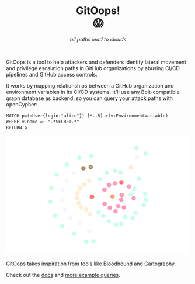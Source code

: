 <dl>
  <h1>
    <div align=center>GitOops!</div>
    <div align=center>😱</div>
  </h1>
  <p align="center"><i>all paths lead to clouds</i></p>
  <br />
</dl>

GitOops is a tool to help attackers and defenders identify lateral movement and privilege escalation paths in GitHub organizations by abusing CI/CD pipelines and GitHub access controls.

It works by mapping relationships between a GitHub organization and environment variables in its CI/CD systems. It'll use any Bolt-compatible graph database as backend, so you can query your attack paths with openCypher:

```
MATCH p=(:User{login:"alice"})-[*..5]->(v:EnvironmentVariable)
WHERE v.name =~ ".*SECRET.*"
RETURN p
```

<dl>
  <p align="center">
    <img src="./docs/screenshot.png">
  </p>
</dl>

GitOops takes inspiration from tools like [Bloodhound](https://github.com/BloodHoundAD/BloodHound) and [Cartography](https://github.com/lyft/cartography).

Check out the [docs](docs/README.md) and [more example queries](./docs/examples.md).
